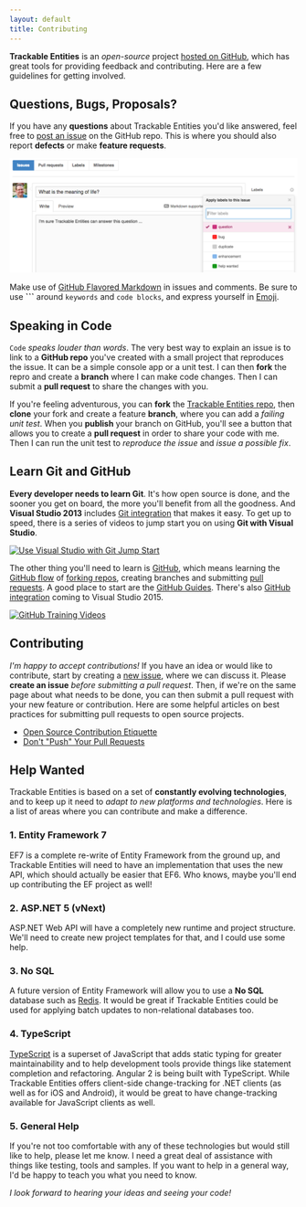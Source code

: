 ```yaml
---
layout: default
title: Contributing
---
```


**Trackable Entities** is an *open-source* project [hosted on GitHub](https://github.com/tonysneed/trackable-entities), which has great tools for providing feedback and contributing.  Here are a few guidelines for getting involved.

## Questions, Bugs, Proposals?
If you have any **questions** about Trackable Entities you'd like answered, feel free to [post an issue](https://github.com/tonysneed/trackable-entities/issues) on the GitHub repo.  This is where you should also report **defects** or make **feature requests**.

![new issue](images/issues-question.png)

Make use of [GitHub Flavored Markdown](https://help.github.com/articles/github-flavored-markdown/) in issues and comments. Be sure to use **\```** around ```keywords``` and ```code blocks```, and express yourself in [Emoji](http://www.emoji-cheat-sheet.com/).

## Speaking in Code
```Code``` *speaks louder than words*.  The very best way to explain an issue is to link to a **GitHub repo** you've created with a small project that reproduces the issue.  It can be a simple console app or a unit test.  I can then **fork** the repro and create a **branch** where I can make code changes.  Then I can submit a **pull request** to share the changes with you. 

If you're feeling adventurous, you can **fork** the [Trackable Entities repo](https://github.com/tonysneed/trackable-entities), then **clone** your fork and create a feature **branch**, where you can add a *failing unit test*.  When you **publish** your branch on GitHub, you'll see a button that allows you to create a **pull request** in order to share your code with me.  Then I can run the unit test to *reproduce the issue* and *issue a possible fix*.

## Learn Git and GitHub
**Every developer needs to learn Git**.  It's how open source is done, and the sooner you get on board, the more you'll benefit from all the goodness.  And **Visual Studio 2013** includes [Git integration](https://msdn.microsoft.com/en-us/library/hh850437.aspx) that makes it easy.  To get up to speed, there is a series of videos to jump start you on using **Git with Visual Studio**.

[![Use Visual Studio with Git Jump Start](http://img.youtube.com/vi/n6u1PtmxXyg/0.jpg)](https://www.youtube.com/watch?v=n6u1PtmxXyg&list=PLIoX3-mcY80hBiAgmJ_i9FtDRPoeSKix0)

The other thing you'll need to learn is [GitHub](https://github.com/), which means learning the [GitHub flow](https://guides.github.com/introduction/flow/) of [forking repos](https://help.github.com/articles/fork-a-repo/), creating branches and submitting [pull requests](https://help.github.com/articles/using-pull-requests/).  A good place to start are the [GitHub Guides](https://guides.github.com/activities/hello-world/).  There's also [GitHub integration](http://blogs.msdn.com/b/visualstudio/archive/2015/04/30/announcing-the-github-extension-for-visual-studio.aspx) coming to Visual Studio 2015.

[![GitHub Training Videos](http://img.youtube.com/vi/5oJHRbqEofs/0.jpg)](https://www.youtube.com/playlist?list=PLg7s6cbtAD15G8lNyoaYDuKZSKyJrgwB-)

## Contributing
*I'm happy to accept contributions!*  If you have an idea or would like to contribute, start by creating a [new issue](https://github.com/tonysneed/trackable-entities/issues), where we can discuss it.  Please **create an issue** *before submitting a pull request*.  Then, if we're on the same page about what needs to be done, you can then submit a pull request with your new feature or contribution.  Here are some helpful articles on best practices for submitting pull requests to open source projects.

- [Open Source Contribution Etiquette](http://tirania.org/blog/archive/2010/Dec-31.html)
- [Don't "Push" Your Pull Requests](https://www.igvita.com/2011/12/19/dont-push-your-pull-requests/)

## Help Wanted

Trackable Entities is based on a set of **constantly evolving technologies**, and to keep up it need to *adapt to new platforms and technologies*.  Here is a list of areas where you can contribute and make a difference.

### 1. Entity Framework 7
EF7 is a complete re-write of Entity Framework from the ground up, and Trackable Entities will need to have an implementation that uses the new API, which should actually be easier that EF6. Who knows, maybe you'll end up contributing the EF project as well!

### 2. ASP.NET 5 (vNext)
ASP.NET Web API will have a completely new runtime and project structure.  We'll need to create new project templates for that, and I could use some help.

### 3. No SQL
A future version of Entity Framework will allow you to use a **No SQL** database such as [Redis](http://en.wikipedia.org/wiki/Redis).  It would be great if Trackable Entities could be used for applying batch updates to non-relational databases too.

### 4. TypeScript
[TypeScript](http://www.typescriptlang.org/Tutorial) is a superset of JavaScript that adds static typing for greater maintainability and to help development tools provide things like statement completion and refactoring.  Angular 2 is being built with TypeScript.  While Trackable Entities offers client-side change-tracking for .NET clients (as well as for iOS and Android), it would be great to have change-tracking available for JavaScript clients as well.

### 5. General Help
If you're not too comfortable with any of these technologies but would still like to help, please let me know.  I need a great deal of assistance with things like testing, tools and samples.  If you want to help in a general way, I'd be happy to teach you what you need to know.

*I look forward to hearing your ideas and seeing your code!*
